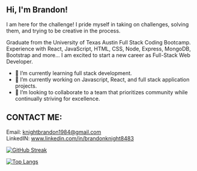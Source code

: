 ## Hi, I'm Brandon!

I am here for the challenge! I pride myself in taking on challenges, solving them, and trying to be creative in the process. 

Graduate from the University of Texas Austin Full Stack Coding Bootcamp. Experience with React, JavaScript, HTML, CSS, Node, Express, MongoDB, Bootstrap and more... I am excited to start a new career as Full-Stack Web Developer.

- 🌱 I’m currently learning full stack development.
- 🔭 I’m currently working on Javascript, React, and full stack application projects.
- 👯 I’m looking to collaborate to a team that prioritizes community while continually striving for excellence.

## CONTACT ME:
Email: knightbrandon1984@gmail.com <br>
LinkedIN: www.linkedin.com/in/brandonknight8483

[![GitHub Streak](https://streak-stats.demolab.com?user=blksmk8483&theme=vue)](https://git.io/streak-stats)

<!-- [![GitHub Streak](https://streak-stats.demolab.com/?user=blksmk8483&theme=dark)](https://git.io/streak-stats) -->


[![Top Langs](https://github-readme-stats.vercel.app/api/top-langs/?username=blksmk8483&theme=onedark&layout=compact)](https://github.com/anuraghazra/github-readme-stats)




<!--
**blksmk8483/blksmk8483** is a ✨ _special_ ✨ repository because its `README.md` (this file) appears on your GitHub profile.

Here are some ideas to get you started:

- 🔭 I’m currently working on ...
- 🌱 I’m currently learning ...
- 👯 I’m looking to collaborate on ...
- 🤔 I’m looking for help with ...
- 💬 Ask me about ...
- 📫 How to reach me: ...
- 😄 Pronouns: ...
- ⚡ Fun fact: ...
-->
